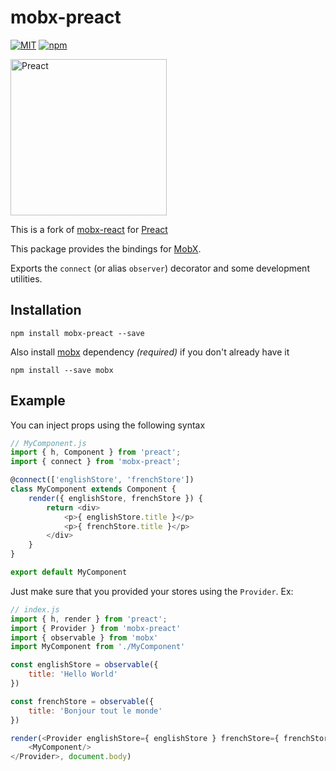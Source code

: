 # mobx-preact

[![MIT](https://img.shields.io/npm/l/preact.svg?style=flat-square)](https://github.com/developit/preact/blob/master/LICENSE)
[![npm](https://img.shields.io/npm/v/mobx-preact.svg)](http://npm.im/mobx-preact)

<a href="https://preactjs.com">
<img alt="Preact" title="Preact" src="https://cdn.rawgit.com/developit/b4416d5c92b743dbaec1e68bc4c27cda/raw/3235dc508f7eb834ebf48418aea212a05df13db1/preact-logo-trans.svg" width="250">
</a>

This is a fork of [mobx-react](https://github.com/mobxjs/mobx-react) for [Preact](https://preactjs.com/)

This package provides the bindings for [MobX](https://mobxjs.github.io/mobx).

Exports the `connect`  (or alias `observer`) decorator and some development utilities.

## Installation

```
npm install mobx-preact --save
```

Also install [mobx](https://github.com/mobxjs/mobx) dependency _(required)_ if you don't already have it

```
npm install --save mobx
```

## Example

You can inject props using the following syntax

```javascript
// MyComponent.js
import { h, Component } from 'preact';
import { connect } from 'mobx-preact';

@connect(['englishStore', 'frenchStore'])
class MyComponent extends Component {
    render({ englishStore, frenchStore }) {
        return <div>
            <p>{ englishStore.title }</p>
            <p>{ frenchStore.title }</p>
        </div>
    }
}

export default MyComponent
```

Just make sure that you provided your stores using the `Provider`. Ex:

```javascript
// index.js
import { h, render } from 'preact';
import { Provider } from 'mobx-preact'
import { observable } from 'mobx'
import MyComponent from './MyComponent'

const englishStore = observable({
    title: 'Hello World'
})

const frenchStore = observable({
    title: 'Bonjour tout le monde'
})

render(<Provider englishStore={ englishStore } frenchStore={ frenchStore }>
    <MyComponent/>
</Provider>, document.body)
```
